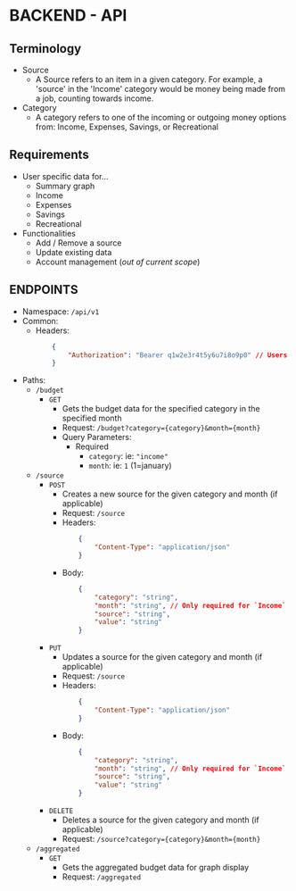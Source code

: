 # BACKEND - API

## Terminology
 - Source
    - A Source refers to an item in a given category. For example, a 'source' in the 'Income' category would be money being made from a job, counting towards income.
- Category
    - A category refers to one of the incoming or outgoing money options from: Income, Expenses, Savings, or Recreational

## Requirements
 - User specific data for...
    - Summary graph
    - Income
    - Expenses
    - Savings
    - Recreational 
 - Functionalities
    - Add / Remove a source
    - Update existing data
    - Account management (*out of current scope*)

## ENDPOINTS
 - Namespace: `/api/v1`
 - Common:
    - Headers:
        ```json
            {
                "Authorization": "Bearer q1w2e3r4t5y6u7i8o9p0" // Users auth token (*Out of current scope*)
            }
        ```
 - Paths:
    - `/budget`
        - `GET`
            - Gets the budget data for the specified category in the specified month
            - Request: `/budget?category={category}&month={month}`
            - Query Parameters:
                - Required
                    - `category`: ie: `"income"`
                    - `month`:    ie: `1` (1=january)
    - `/source`
        - `POST`
            - Creates a new source for the given category and month (if applicable)
            - Request: `/source`
            - Headers:
                ```json
                    {
                        "Content-Type": "application/json"
                    }
                ```
            - Body:
                ```json
                    {
                        "category": "string",
                        "month": "string", // Only required for `Income`
                        "source": "string",
                        "value": "string"
                    }
                ```
        - `PUT`
            - Updates a source for the given category and month (if applicable)
            - Request: `/source`
            - Headers:
                ```json
                    {
                        "Content-Type": "application/json"
                    }
                ```
            - Body:
                ```json
                    {
                        "category": "string",
                        "month": "string", // Only required for `Income`
                        "source": "string",
                        "value": "string"
                    }
                ```
        - `DELETE`
            - Deletes a source for the given category and month (if applicable)
            - Request: `/source?category={category}&month={month}`
    - `/aggregated`
        - `GET`
            - Gets the aggregated budget data for graph display
            - Request: `/aggregated`
